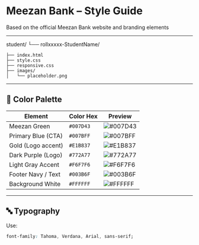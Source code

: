 # Meezan Bank – Style Guide

Based on the official Meezan Bank website and branding elements

---

student/
└── rollxxxxx-StudentName/

    ├── index.html
    ├── style.css
    ├── responsive.css
    ├── images/
    │   └── placeholder.png


---

## 🎨 Color Palette

| Element             | Color Hex   | Preview                                      |
|---------------------|-------------|-----------------------------------------------|
| Meezan Green        | `#007D43`   | ![#007D43](https://via.placeholder.com/15/007D43/000000?text=+) |
| Primary Blue (CTA)  | `#007BFF`   | ![#007BFF](https://via.placeholder.com/15/007BFF/000000?text=+) |
| Gold (Logo accent)  | `#E1B837`   | ![#E1B837](https://via.placeholder.com/15/E1B837/000000?text=+) |
| Dark Purple (Logo)  | `#772A77`   | ![#772A77](https://via.placeholder.com/15/772A77/FFFFFF?text=+) |
| Light Gray Accent   | `#F6F7F6`   | ![#F6F7F6](https://via.placeholder.com/15/F6F7F6/000000?text=+) |
| Footer Navy / Text  | `#003B6F`   | ![#003B6F](https://via.placeholder.com/15/003B6F/FFFFFF?text=+) |
| Background White    | `#FFFFFF`   | ![#FFFFFF](https://via.placeholder.com/15/FFFFFF/000000?text=+) |

---

## 🔤 Typography

Use:
```css
font-family: Tahoma, Verdana, Arial, sans-serif;
